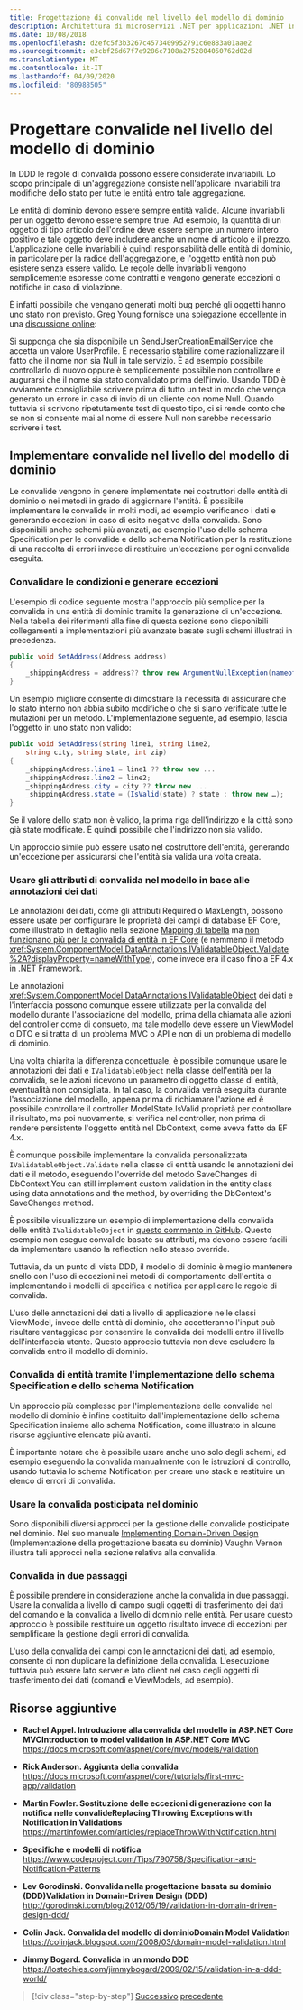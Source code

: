 ```yaml
---
title: Progettazione di convalide nel livello del modello di dominio
description: Architettura di microservizi .NET per applicazioni .NET in contenitori | Informazioni sui concetti chiave delle convalide del modello di dominio.
ms.date: 10/08/2018
ms.openlocfilehash: d2efc5f3b3267c4573409952791c6e883a01aae2
ms.sourcegitcommit: e3cbf26d67f7e9286c7108a2752804050762d02d
ms.translationtype: MT
ms.contentlocale: it-IT
ms.lasthandoff: 04/09/2020
ms.locfileid: "80988505"
---
```

# <a name="design-validations-in-the-domain-model-layer"></a>Progettare convalide nel livello del modello di dominio

In DDD le regole di convalida possono essere considerate invariabili. Lo scopo principale di un'aggregazione consiste nell'applicare invariabili tra modifiche dello stato per tutte le entità entro tale aggregazione.

Le entità di dominio devono essere sempre entità valide. Alcune invariabili per un oggetto devono essere sempre true. Ad esempio, la quantità di un oggetto di tipo articolo dell'ordine deve essere sempre un numero intero positivo e tale oggetto deve includere anche un nome di articolo e il prezzo. L'applicazione delle invariabili è quindi responsabilità delle entità di dominio, in particolare per la radice dell'aggregazione, e l'oggetto entità non può esistere senza essere valido. Le regole delle invariabili vengono semplicemente espresse come contratti e vengono generate eccezioni o notifiche in caso di violazione.

È infatti possibile che vengano generati molti bug perché gli oggetti hanno uno stato non previsto. Greg Young fornisce una spiegazione eccellente in una [discussione online](https://jeffreypalermo.com/2009/05/the-fallacy-of-the-always-valid-entity/):

Si supponga che sia disponibile un SendUserCreationEmailService che accetta un valore UserProfile. È necessario stabilire come razionalizzare il fatto che il nome non sia Null in tale servizio. È ad esempio possibile controllarlo di nuovo oppure è semplicemente possibile non controllare e augurarsi che il nome sia stato convalidato prima dell'invio. Usando TDD è ovviamente consigliabile scrivere prima di tutto un test in modo che venga generato un errore in caso di invio di un cliente con nome Null. Quando tuttavia si scrivono ripetutamente test di questo tipo, ci si rende conto che se non si consente mai al nome di essere Null non sarebbe necessario scrivere i test.

## <a name="implement-validations-in-the-domain-model-layer"></a>Implementare convalide nel livello del modello di dominio

Le convalide vengono in genere implementate nei costruttori delle entità di dominio o nei metodi in grado di aggiornare l'entità. È possibile implementare le convalide in molti modi, ad esempio verificando i dati e generando eccezioni in caso di esito negativo della convalida. Sono disponibili anche schemi più avanzati, ad esempio l'uso dello schema Specification per le convalide e dello schema Notification per la restituzione di una raccolta di errori invece di restituire un'eccezione per ogni convalida eseguita.

### <a name="validate-conditions-and-throw-exceptions"></a>Convalidare le condizioni e generare eccezioni

L'esempio di codice seguente mostra l'approccio più semplice per la convalida in una entità di dominio tramite la generazione di un'eccezione. Nella tabella dei riferimenti alla fine di questa sezione sono disponibili collegamenti a implementazioni più avanzate basate sugli schemi illustrati in precedenza.

```csharp
public void SetAddress(Address address)
{
    _shippingAddress = address?? throw new ArgumentNullException(nameof(address));
}
```

Un esempio migliore consente di dimostrare la necessità di assicurare che lo stato interno non abbia subito modifiche o che si siano verificate tutte le mutazioni per un metodo. L'implementazione seguente, ad esempio, lascia l'oggetto in uno stato non valido:

```csharp
public void SetAddress(string line1, string line2,
    string city, string state, int zip)
{
    _shippingAddress.line1 = line1 ?? throw new ...
    _shippingAddress.line2 = line2;
    _shippingAddress.city = city ?? throw new ...
    _shippingAddress.state = (IsValid(state) ? state : throw new …);
}
```

Se il valore dello stato non è valido, la prima riga dell'indirizzo e la città sono già state modificate. È quindi possibile che l'indirizzo non sia valido.

Un approccio simile può essere usato nel costruttore dell'entità, generando un'eccezione per assicurarsi che l'entità sia valida una volta creata.

### <a name="use-validation-attributes-in-the-model-based-on-data-annotations"></a>Usare gli attributi di convalida nel modello in base alle annotazioni dei dati

Le annotazioni dei dati, come gli attributi Required o MaxLength, possono essere usate per configurare le proprietà dei campi di database EF Core, come illustrato in dettaglio nella sezione [Mapping di tabella](infrastructure-persistence-layer-implemenation-entity-framework-core.md#table-mapping) ma [non funzionano più per la convalida di entità in EF Core](https://github.com/dotnet/efcore/issues/3680) (e nemmeno il metodo <xref:System.ComponentModel.DataAnnotations.IValidatableObject.Validate%2A?displayProperty=nameWithType>), come invece era il caso fino a EF 4.x in .NET Framework.

Le annotazioni <xref:System.ComponentModel.DataAnnotations.IValidatableObject> dei dati e l'interfaccia possono comunque essere utilizzate per la convalida del modello durante l'associazione del modello, prima della chiamata alle azioni del controller come di consueto, ma tale modello deve essere un ViewModel o DTO e si tratta di un problema MVC o API e non di un problema di modello di dominio.

Una volta chiarita la differenza concettuale, è possibile comunque usare le annotazioni dei dati e `IValidatableObject` nella classe dell'entità per la convalida, se le azioni ricevono un parametro di oggetto classe di entità, eventualità non consigliata. In tal caso, la convalida verrà eseguita durante l'associazione del modello, appena prima di richiamare l'azione ed è possibile controllare il controller ModelState.IsValid proprietà per controllare il risultato, ma poi nuovamente, si verifica nel controller, non prima di rendere persistente l'oggetto entità nel DbContext, come aveva fatto da EF 4.x.

È comunque possibile implementare la convalida personalizzata `IValidatableObject.Validate` nella classe di entità usando le annotazioni dei dati e il metodo, eseguendo l'override del metodo SaveChanges di DbContext.You can still implement custom validation in the entity class using data annotations and the method, by overriding the DbContext's SaveChanges method.

È possibile visualizzare un esempio di implementazione della convalida delle entità `IValidatableObject` in [questo commento in GitHub](https://github.com/dotnet/efcore/issues/3680#issuecomment-155502539). Questo esempio non esegue convalide basate su attributi, ma devono essere facili da implementare usando la reflection nello stesso override.

Tuttavia, da un punto di vista DDD, il modello di dominio è meglio mantenere snello con l'uso di eccezioni nei metodi di comportamento dell'entità o implementando i modelli di specifica e notifica per applicare le regole di convalida.

L'uso delle annotazioni dei dati a livello di applicazione nelle classi ViewModel, invece delle entità di dominio, che accetteranno l'input può risultare vantaggioso per consentire la convalida dei modelli entro il livello dell'interfaccia utente. Questo approccio tuttavia non deve escludere la convalida entro il modello di dominio.

### <a name="validate-entities-by-implementing-the-specification-pattern-and-the-notification-pattern"></a>Convalida di entità tramite l'implementazione dello schema Specification e dello schema Notification

Un approccio più complesso per l'implementazione delle convalide nel modello di dominio è infine costituito dall'implementazione dello schema Specification insieme allo schema Notification, come illustrato in alcune risorse aggiuntive elencate più avanti.

È importante notare che è possibile usare anche uno solo degli schemi, ad esempio eseguendo la convalida manualmente con le istruzioni di controllo, usando tuttavia lo schema Notification per creare uno stack e restituire un elenco di errori di convalida.

### <a name="use-deferred-validation-in-the-domain"></a>Usare la convalida posticipata nel dominio

Sono disponibili diversi approcci per la gestione delle convalide posticipate nel dominio. Nel suo manuale [Implementing Domain-Driven Design](https://www.amazon.com/Implementing-Domain-Driven-Design-Vaughn-Vernon/dp/0321834577) (Implementazione della progettazione basata su dominio) Vaughn Vernon illustra tali approcci nella sezione relativa alla convalida.

### <a name="two-step-validation"></a>Convalida in due passaggi

È possibile prendere in considerazione anche la convalida in due passaggi. Usare la convalida a livello di campo sugli oggetti di trasferimento dei dati del comando e la convalida a livello di dominio nelle entità. Per usare questo approccio è possibile restituire un oggetto risultato invece di eccezioni per semplificare la gestione degli errori di convalida.

L'uso della convalida dei campi con le annotazioni dei dati, ad esempio, consente di non duplicare la definizione della convalida. L'esecuzione tuttavia può essere lato server e lato client nel caso degli oggetti di trasferimento dei dati (comandi e ViewModels, ad esempio).

## <a name="additional-resources"></a>Risorse aggiuntive

- **Rachel Appel. Introduzione alla convalida del modello in ASP.NET Core MVCIntroduction to model validation in ASP.NET Core MVC** \
  <https://docs.microsoft.com/aspnet/core/mvc/models/validation>

- **Rick Anderson. Aggiunta della convalida** \
  <https://docs.microsoft.com/aspnet/core/tutorials/first-mvc-app/validation>

- **Martin Fowler. Sostituzione delle eccezioni di generazione con la notifica nelle convalideReplacing Throwing Exceptions with Notification in Validations** \
  <https://martinfowler.com/articles/replaceThrowWithNotification.html>

- **Specifiche e modelli di notifica** \
  <https://www.codeproject.com/Tips/790758/Specification-and-Notification-Patterns>

- **Lev Gorodinski. Convalida nella progettazione basata su dominio (DDD)Validation in Domain-Driven Design (DDD)** \
  <http://gorodinski.com/blog/2012/05/19/validation-in-domain-driven-design-ddd/>

- **Colin Jack. Convalida del modello di dominioDomain Model Validation** \
  <https://colinjack.blogspot.com/2008/03/domain-model-validation.html>

- **Jimmy Bogard. Convalida in un mondo DDD** \
  <https://lostechies.com/jimmybogard/2009/02/15/validation-in-a-ddd-world/>

> [!div class="step-by-step"]
> [Successivo](enumeration-classes-over-enum-types.md)
> [precedente](client-side-validation.md)
